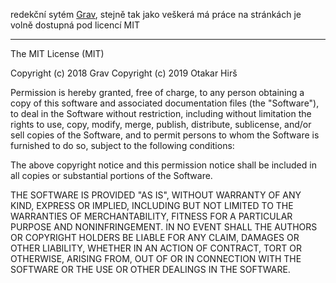 
redekční sytém [Grav](https://github.com/getgrav/grav), stejně tak jako veškerá má práce na stránkách je volně dostupná pod licencí MIT

<hr>

The MIT License (MIT)

Copyright (c) 2018 Grav
Copyright (c) 2019 Otakar Hirš

Permission is hereby granted, free of charge, to any person obtaining a copy of this software and associated documentation files (the "Software"), to deal in the Software without restriction, including without limitation the rights to use, copy, modify, merge, publish, distribute, sublicense, and/or sell copies of the Software, and to permit persons to whom the Software is furnished to do so, subject to the following conditions:

The above copyright notice and this permission notice shall be included in all copies or substantial portions of the Software.

THE SOFTWARE IS PROVIDED "AS IS", WITHOUT WARRANTY OF ANY KIND, EXPRESS OR IMPLIED, INCLUDING BUT NOT LIMITED TO THE WARRANTIES OF MERCHANTABILITY, FITNESS FOR A PARTICULAR PURPOSE AND NONINFRINGEMENT. IN NO EVENT SHALL THE AUTHORS OR COPYRIGHT HOLDERS BE LIABLE FOR ANY CLAIM, DAMAGES OR OTHER LIABILITY, WHETHER IN AN ACTION OF CONTRACT, TORT OR OTHERWISE, ARISING FROM, OUT OF OR IN CONNECTION WITH THE SOFTWARE OR THE USE OR OTHER DEALINGS IN THE SOFTWARE.
